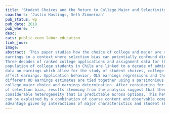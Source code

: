 ```yaml
---
title: 'Student Choices and the Return to College Major and Selectivity'
coauthors: 'Justin Hastings, Seth Zimmerman'
pub_status: wp
pub_date: 2018
pub_where: ''
desc: 
cats: public-econ labor education 
link_jour: 
image:
abstract: 'This paper studies how the choice of college and major are related to life cycle
earnings in a context where selection bias can potentially confound direct measurement.
Three decades of ranked college applications and assignment data for the
population of college students in Chile are linked to a decade of administrative tax
data on earnings which allow for the study of student choices, college and major
affect earnings. Application behavior, OLS earnings regressions and thousands of
different RD earnings estimates are tied together using a parsimonious model of
college major choice and earnings determination. After considering for the presence
of selection bias, results stemming from the analysis suggest that there is
considerable heterogeneity that is predictable across options. This heterogeneity
can be explained by a combination of course content and observable comparative
advantage given by interactions of major characteristics and student skills.'
---
```

